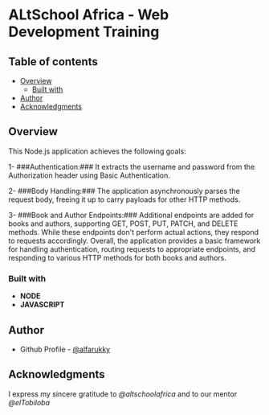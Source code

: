 # ALtSchool Africa - Web Development Training

## Table of contents

- [Overview](#overview)
  - [Built with](#built-with)
- [Author](#author)
- [Acknowledgments](#acknowledgments)

## Overview

This Node.js application achieves the following goals:

1- ###Authentication:### It extracts the username and password from the Authorization header using Basic Authentication.

2- ###Body Handling:### The application asynchronously parses the request body, freeing it up to carry payloads for other HTTP methods.

3- ###Book and Author Endpoints:### Additional endpoints are added for books and authors, supporting GET, POST, PUT, PATCH, and DELETE methods. While these endpoints don't perform actual actions, they respond to requests accordingly.
Overall, the application provides a basic framework for handling authentication, routing requests to appropriate endpoints, and responding to various HTTP methods for both books and authors.

### Built with

- **NODE**
- **JAVASCRIPT**

## Author

- Github Profile - [@alfarukky](https://github.com/alfarukky)

## Acknowledgments

I express my sincere gratitude to _@altschoolafrica_ and to our mentor _@elTobiloba_
